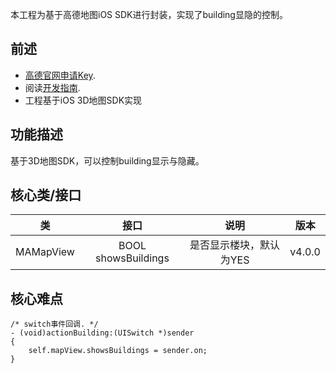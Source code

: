 本工程为基于高德地图iOS SDK进行封装，实现了building显隐的控制。
## 前述 ##
- [高德官网申请Key](http://lbs.amap.com/dev/#/).
- 阅读[开发指南](http://lbs.amap.com/api/ios-sdk/summary/).
- 工程基于iOS 3D地图SDK实现

## 功能描述 ##
基于3D地图SDK，可以控制building显示与隐藏。

## 核心类/接口 ##
| 类    | 接口  | 说明   | 版本  |
| -----|:-----:|:-----:|:-----:|
| MAMapView	| BOOL showsBuildings | 是否显示楼块，默认为YES | v4.0.0 |

## 核心难点 ##

```
/* switch事件回调. */
- (void)actionBuilding:(UISwitch *)sender
{
    self.mapView.showsBuildings = sender.on;
}
```